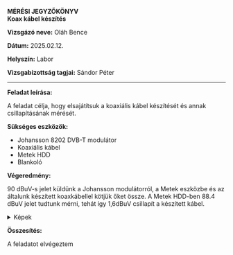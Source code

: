 **MÉRÉSI JEGYZŐKÖNYV**  
**Koax kábel készítés**  

**Vizsgázó neve:** Oláh Bence

**Dátum:** 2025.02.12.

**Helyszín:** Labor 

**Vizsgabizottság tagjai:** Sándor Péter  

---

**Feladat leírása:**

A feladat célja, hogy elsajátítsuk a koaxiális kábel készítését és annak csillapításának mérését.

**Sükséges eszközök:**

- Johansson 8202 DVB-T modulátor
- Koaxiális kábel
- Metek HDD
- Blankoló

**Végeredmény:**

90 dBuV-s jelet küldünk a Johansson modulátorról, a Metek eszközbe és az általunk készített koaxkábellel kötjük őket össze.
A Metek HDD-ben 88.4 dBuV jelet tudtunk mérni, tehát így 1,6dBuV csillapít a készített kábel.

<details>
    <summary>Képek</summary>
       <img src"(https://github.com/user-attachments/assets/e7dc7f12-26aa-45e5-9fc2-ce5937690340)">
        <img src"">
        <img src"">

</details>

**Összesítés:**

A feladatot elvégeztem 
